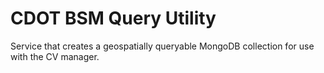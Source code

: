 # CDOT BSM Query Utility

Service that creates a geospatially queryable MongoDB collection for use with the CV manager.
